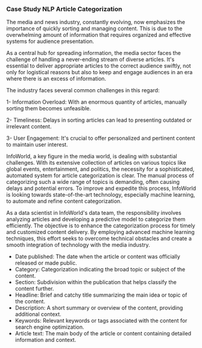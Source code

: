 ### Case Study NLP Article Categorization
The media and news industry, constantly evolving, now emphasizes the importance of quickly sorting and managing content. This is due to the overwhelming amount of information that requires organized and effective systems for audience presentation.

As a central hub for spreading information, the media sector faces the challenge of handling a never-ending stream of diverse articles. It's essential to deliver appropriate articles to the correct audience swiftly, not only for logistical reasons but also to keep and engage audiences in an era where there is an excess of information.

The industry faces several common challenges in this regard:

1- Information Overload: With an enormous quantity of articles, manually sorting them becomes unfeasible.

2- Timeliness: Delays in sorting articles can lead to presenting outdated or irrelevant content.

3- User Engagement: It's crucial to offer personalized and pertinent content to maintain user interest.

InfoWorld, a key figure in the media world, is dealing with substantial challenges. With its extensive collection of articles on various topics like global events, entertainment, and politics, the necessity for a sophisticated, automated system for article categorization is clear. The manual process of categorizing such a wide range of topics is demanding, often causing delays and potential errors. To improve and expedite this process, InfoWorld is looking towards state-of-the-art technology, especially machine learning, to automate and refine content categorization.

As a data scientist in InfoWorld's data team, the responsibility involves analyzing articles and developing a predictive model to categorize them efficiently. The objective is to enhance the categorization process for timely and customized content delivery. By employing advanced machine learning techniques, this effort seeks to overcome technical obstacles and create a smooth integration of technology with the media industry.

- Date published: The date when the article or content was officially released or made public.
- Category: Categorization indicating the broad topic or subject of the content.
- Section: Subdivision within the publication that helps classify the content further.
- Headline: Brief and catchy title summarizing the main idea or topic of the content.
- Description: A short summary or overview of the content, providing additional context.
- Keywords: Relevant keywords or tags associated with the content for search engine optimization.
- Article text: The main body of the article or content containing detailed information and context.
